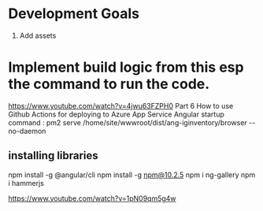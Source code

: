 # Development Goals
1. Add assets 

# Implement build logic from this esp the command to run the code. 
https://www.youtube.com/watch?v=4jwu63FZPH0     Part 6 How to use Github Actions for deploying to Azure App Service Angular
startup command : pm2 serve /home/site/wwwroot/dist/ang-iginventory/browser --no-daemon


## installing libraries
npm install -g @angular/cli
npm install -g npm@10.2.5
npm i ng-gallery 
npm i hammerjs

https://www.youtube.com/watch?v=1pN09qm5g4w